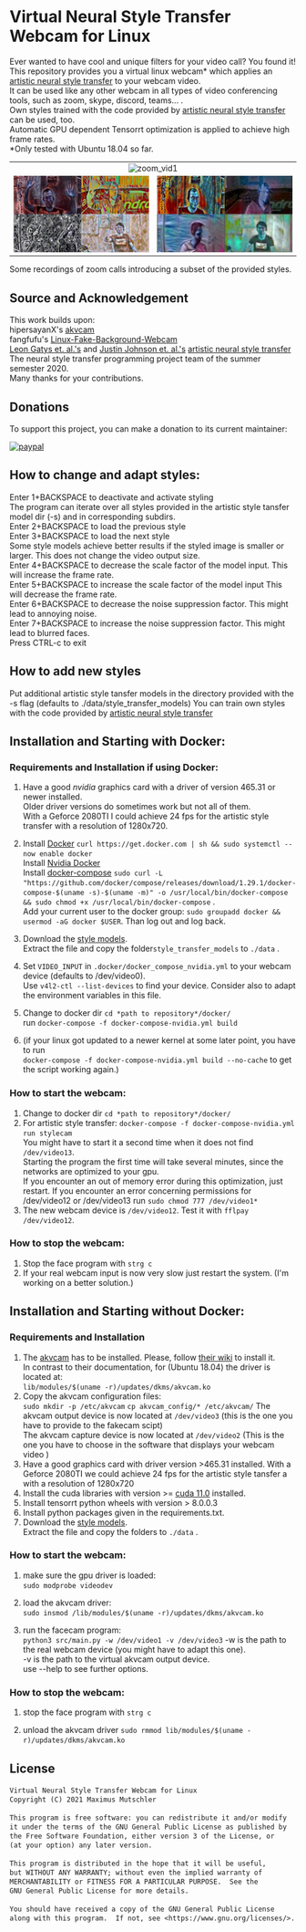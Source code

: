 # Virtual Neural Style Transfer Webcam for Linux
Ever wanted to have cool and unique filters for your video call? You found it!  
This repository provides you a virtual linux webcam* which applies an [artistic neural style transfer](https://github.com/pytorch/examples/tree/master/fast_neural_style) to your webcam
video.   
It can be used like any other webcam in all types of video conferencing tools, such as zoom, skype, discord, teams... .   
Own styles trained with the code provided
by [artistic neural style transfer](https://github.com/pytorch/examples/tree/master/fast_neural_style)
can be used, too.  
Automatic GPU dependent Tensorrt optimization is applied to achieve high frame rates.  
*Only tested with Ubuntu 18.04 so far.

 <table style="width:100%">
  <tr>
      <td colspan="2" align=center  ><img src="media/zoom_vid1.gif" alt="zoom_vid1" width="50%" ></td>
  </tr>
  <tr>
  </tr>
  <tr>
    <td><img src="media/zoom_vid2.gif" alt="zoom_vid2" width="100%"></td>
    <td><img src="media/zoom_vid3.gif" alt="zoom_vid3" width="100%"></td>
  </tr>


</table> 
Some recordings of zoom calls introducing a subset of the provided styles.

## Source and Acknowledgement

This work builds upon:  
hipersayanX's [akvcam](https://github.com/webcamoid/akvcam)    
fangfufu's  [Linux-Fake-Background-Webcam](https://github.com/fangfufu/Linux-Fake-Background-Webcam)  
[Leon Gatys et. al.'s](https://www.cv-foundation.org/openaccess/content_cvpr_2016/papers/Gatys_Image_Style_Transfer_CVPR_2016_paper.pdf)
and [Justin Johnson et. al.'s](https://arxiv.org/pdf/1603.08155.pdf) [artistic neural style transfer](https://github.com/pytorch/examples/tree/master/fast_neural_style)  
The neural style transfer programming project team of the summer semester 2020.  
Many thanks for your contributions.

## Donations
To support this project, you can make a donation to its current maintainer:  

[![paypal](https://github.com/Ximi1970/Donate/blob/master/paypal_btn_donateCC_LG_1.gif)](paypal.me/MaximusMutschler)

## How to change and adapt styles:


Enter 1+BACKSPACE to deactivate and activate styling  
The program can iterate over all styles provided in the artistic style tansfer model dir (-s) and in corresponding
subdirs.    
Enter 2+BACKSPACE to load the previous style  
Enter 3+BACKSPACE to load the next style  
Some style models achieve better results if the styled image is smaller or larger. This does not change the video output
size.    
Enter 4+BACKSPACE to decrease the scale factor of the model input. This will increase the frame rate.  
Enter 5+BACKSPACE to increase the scale factor of the model input This will decrease the frame rate.  
Enter 6+BACKSPACE to decrease the noise suppression factor. This might lead to annoying noise.  
Enter 7+BACKSPACE to increase the noise suppression factor. This might lead to blurred faces.  
Press CTRL-c to exit

## How to add new styles


Put additional artistic style tansfer models in the directory provided with the -s flag (defaults to
./data/style_transfer_models)
You can train own styles with the code provided
by [artistic neural style transfer](https://github.com/pytorch/examples/tree/master/fast_neural_style)

## Installation and Starting with Docker:

### Requirements and Installation if using Docker:

1. Have a good *nvidia* graphics card with a driver of version 465.31 or newer installed.  
   Older driver versions do sometimes work but not all of them.  
   With a Geforce 2080TI I could achieve 24 fps for the artistic style transfer with a resolution of 1280x720.
2. Install [Docker](https://docs.docker.com/engine/install/ubuntu/) `curl https://get.docker.com | sh && sudo systemctl --now enable docker`  
Install [Nvidia Docker](https://docs.nvidia.com/datacenter/cloud-native/container-toolkit/install-guide.html#docker)  
Install [docker-compose](https://docs.docker.com/compose/install/) `sudo curl -L "https://github.com/docker/compose/releases/download/1.29.1/docker-compose-$(uname -s)-$(uname -m)" -o /usr/local/bin/docker-compose && sudo chmod +x /usr/local/bin/docker-compose`
.   
Add your current user to the docker group: `sudo groupadd docker && usermod -aG docker $USER`. Than log out and log
back.

3. Download the [style models](https://u-173-c142.cs.uni-tuebingen.de/index.php/s/ierXwx3DS8X48ss).   
   Extract the file and copy the folder`style_transfer_models` to `./data` .
4. Set `VIDEO_INPUT` in `.docker/docker_compose_nvidia.yml` to your webcam device (defaults to /dev/video0).  
   Use `v4l2-ctl --list-devices` to find your device. Consider also to adapt the environment variables in this file.
5. Change to docker dir `cd *path to repository*/docker/`  
   run `docker-compose -f docker-compose-nvidia.yml build`
6. (if your linux got updated to a newer kernel at some later point, you have to run    
 `docker-compose -f docker-compose-nvidia.yml build --no-cache` to get the script working again.)

### How to start the webcam:


1. Change to docker dir `cd *path to repository*/docker/`
2. For artistic style transfer: `docker-compose -f docker-compose-nvidia.yml  run stylecam`  
   You might have to start it a second time when it does not find `/dev/video13`.  
   Starting the program the first time will take several minutes, since the networks are optimized to your gpu.   
   If you encounter an out of memory error during this optimization, just restart. If you encounter an error concerning
   permissions for /dev/video12 or /dev/video13 run `sudo chmod 777 /dev/video1*`
3. The new webcam device is `/dev/video12`. Test it with `fflpay /dev/video12`.

### How to stop the webcam:

1. Stop the face program with `strg c`
2. If your real webcam input is now very slow just restart the system. (I'm working on a better solution.)

## Installation and Starting without  Docker:

### Requirements and Installation

1. The [akvcam](https://github.com/webcamoid/akvcam) has to be installed. Please,
   follow [their wiki](https://github.com/webcamoid/akvcam/wiki) to install it.  
   In contrast to their documentation, for (Ubuntu 18.04) the driver is located at:  
   `lib/modules/$(uname -r)/updates/dkms/akvcam.ko`
2. Copy the akvcam configuration files:   
   `sudo mkdir -p /etc/akvcam`
   `cp akvcam_config/* /etc/akvcam/`
   The akvcam output device is now located at `/dev/video3`  (this is the one you have to provide to the fakecam
   scipt)  
   The akvcam capture device is now located at `/dev/video2` (This is the one you have to choose in the software that
   displays your webcam video )
3. Have a good graphics card with driver version >465.31 installed. With a Geforce 2080TI we could achieve 24 fps for
   the artistic style tansfer a with a resolution of 1280x720
4. Install the cuda libraries with version >= [cuda 11.0](https://developer.nvidia.com/cuda-11.0-download-archive)
   installed.
5. Install tensorrt python wheels with version > 8.0.0.3
6. Install python packages given in the requirements.txt.
7. Download the [style models](https://u-173-c142.cs.uni-tuebingen.de/index.php/s/ierXwx3DS8X48ss).   
   Extract the file and copy the folders to `./data` .

### How to start the webcam:
1. make sure the gpu driver is loaded:  
    `sudo modprobe videodev`
2. load the akvcam driver:  
   `sudo insmod /lib/modules/$(uname -r)/updates/dkms/akvcam.ko`

3. run the facecam program:  
   `python3 src/main.py -w /dev/video1 -v /dev/video3`
   -w is the path to the real webcam device (you might have to adapt this one).  
   -v is the path to the virtual akvcam output device.  
   use --help to see further options.

### How to stop the webcam:

1. stop the face program with `strg c`

2. unload the akvcam driver
   `sudo rmmod lib/modules/$(uname -r)/updates/dkms/akvcam.ko`

## License

    Virtual Neural Style Transfer Webcam for Linux 
    Copyright (C) 2021 Maximus Mutschler

    This program is free software: you can redistribute it and/or modify
    it under the terms of the GNU General Public License as published by
    the Free Software Foundation, either version 3 of the License, or
    (at your option) any later version.

    This program is distributed in the hope that it will be useful,
    but WITHOUT ANY WARRANTY; without even the implied warranty of
    MERCHANTABILITY or FITNESS FOR A PARTICULAR PURPOSE.  See the
    GNU General Public License for more details.

    You should have received a copy of the GNU General Public License
    along with this program.  If not, see <https://www.gnu.org/licenses/>.



